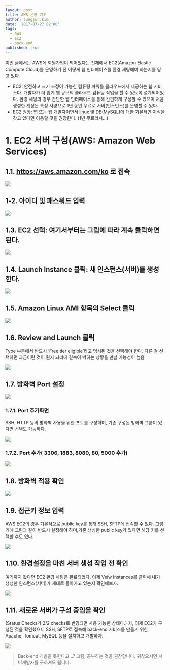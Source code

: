 ```yaml
---
layout: post
title: AWS 운영 기초
author: sungjun.kim
date: '2017-07-27 02:00'
tags:
  - aws
  - ec2
  - back-end
published: true
---
```

이번 글에서는 AWS에 회원가입이 되어있다는 전제에서 EC2(Amazon Elastic Compute Cloud)를 운영하기 전 어떻게 웹 인터페이스를 환경 세팅해야 하는지를 담고 있다.

* EC2: 안전하고 크기 조정이 가능한 컴퓨팅 파워를 클라우드에서 제공하는 웹 서비스다. 개발자가 더 쉽게 웹 규모의 클라우드 컴퓨팅 작업을 할 수 있도록 설계되어있다. 환경 세팅의 경우 간단한 웹 인터페이스를 통해 간편하게 구성할 수 있으며 처음 생성한 계정은 특정 사양으로 1년 동안 무료로 서버(인스턴스)를 운영할 수 있다.
* EC2 권장: 앱 또는 웹 개발자이면서 linux 및 DB(MySQL)에 대한 기본적인 지식을 갖고 있다면 이용할 것을 권장한다. (1년 무료라서…)


# 1. EC2 서버 구성(AWS: Amazon Web Services)

## 1.1. https://aws.amazon.com/ko 로 접속

![](/static/images/f9c6b820-2219-4e7f-a2c0-e8e0e8b21d7a.1.png)

## 1-2. 아이디 및 패스워드 입력

![](/static/images/7a76b15b-5ffe-4161-ad79-b4072325330b.2.png)

## 1.3. EC2 선택: 여기서부터는 그림에 따라 계속 클릭하면 된다.

![](/static/images/d4063392-372e-4fea-8d1c-581cbf08f69d.3.png)

## 1.4. Launch Instance 클릭: 새 인스턴스(서버)를 생성한다.

![](/static/images/df28f7bd-351e-454f-bf9c-95a34b321a7a.4.png)

## 1.5. Amazon Linux AMI 항목의 Select 클릭

![](/static/images/d9014892-7f78-4e4d-9ef6-3f83288fe152.5.png)

## 1.6. Review and Launch 클릭

Type 부분에서 반드시 ‘Free tier eligible’라고 명시된 것을 선택해야 한다.
다른 걸 선택하면 과금이란 것이 뭔지 뇌리에 깊숙이 박히는 상황을 만날 가능성이 높음

![](/static/images/026f6fe9-801d-4a3d-a85b-9b270601df78.6.png)

## 1.7. 방화벽 Port 설정

![](/static/images/5f5cbf50-fd26-4197-b925-880ef7ce0282.7.png)

### 1.7.1. Port 추가화면

SSH, HTTP 등의 방화벽 사용을 위한 포트를 구성하며, 기존 구성된 방화벽 그룹이 있다면 선택도 가능하다.

![](/static/images/638c36f1-6d35-4e7b-bc4a-4bd79dac40bb.8.png)

### 1.7.2. Port 추가( 3306, 1883, 8080, 80, 5000 추가)

![](/static/images/f6af8fad-b564-4561-914d-501893392b8a.9.png)

## 1.8. 방화벽 적용 확인

![](/static/images/1444d503-e019-4fd9-b582-0b559236d6e0.10.png)

## 1.9. 접근키 정보 입력

AWS EC2의 경우 기본적으로 public key를 통해 SSH, SFTP에 접속할 수 있다. 그렇기에 그림과 같이 반드시 설정해야 하며,기존 생성한 public key가 있다면 해당 키를 선택할 수도 있다.

![](/static/images/93f86309-659d-4dd8-9a9d-37efada63809.11.png)

## 1.10. 환경설정을 마친 서버 생성 작업 전 확인

여기까지 왔다면 EC2 환경 세팅은 완료되었다. 이제 Veiw Instances를 클릭해 내가 생성한 인스턴스(서버)가 제대로 돌아가고 있는지 확인해보자.

![](/static/images/fa00cacb-a5e3-44ee-8892-bf75525d7b51.12.png)

## 1.11. 새로운 서버가 구성 중임을 확인

(Status Checks가 2/2 checks로 변경되면 사용 가능한 상태다.) 자, 이제 EC2가 구성된 것을 확인했으니 SSH, SFTP로 접속해 back-end 서비스를 만들기 위한 Apache, Tomcat, MySQL 등을 설치하고 개발하자.

![](/static/images/0c2514bd-60b4-4838-8ff0-b78948298a51.13.png)

> Back-end 개발을 못한다고…? 그럼, 공부하는 것을 권장합니다. 귀찮으시면 서버개발자를 구하셔도 됩니다.
